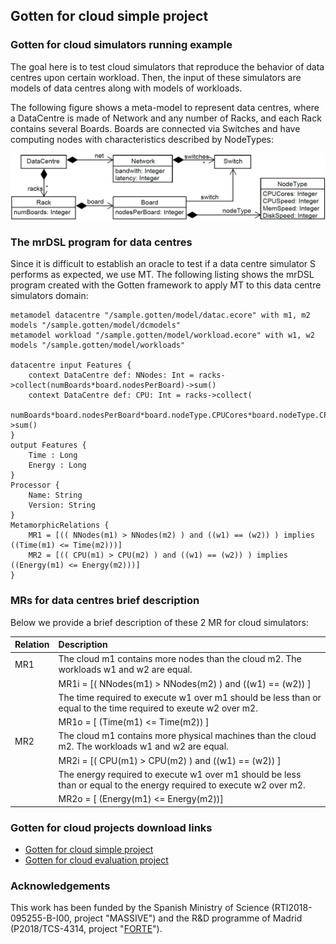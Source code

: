 ## Gotten for cloud simple project

### Gotten for cloud simulators running example

The goal here is to test cloud simulators that reproduce the behavior of data centres upon certain workload. Then, the input of these simulators are models of data centres along with models of workloads.

The following figure shows a meta-model to represent data centres, where a DataCentre is made of Network and any number of Racks, and each Rack contains several Boards. Boards are connected via Switches and have computing nodes with characteristics described by NodeTypes:

![Data centre meta-model](https://raw.githubusercontent.com/g0tten/images/main/model/data_centre_mm.png)

### The mrDSL program for data centres

Since it is difficult to establish an oracle to test if a data centre simulator S performs as expected, we use MT. The following listing shows the mrDSL program created with the Gotten framework to apply MT to this data centre simulators domain: 

```
metamodel datacentre "/sample.gotten/model/datac.ecore" with m1, m2
models "/sample.gotten/model/dcmodels"
metamodel workload "/sample.gotten/model/workload.ecore" with w1, w2
models "/sample.gotten/model/workloads"

datacentre input Features {
	context DataCentre def: NNodes: Int = racks->collect(numBoards*board.nodesPerBoard)->sum()
	context DataCentre def: CPU: Int = racks->collect(
            numBoards*board.nodesPerBoard*board.nodeType.CPUCores*board.nodeType.CPUSpeed)->sum()
}
output Features {
	Time : Long
	Energy : Long
}
Processor {
	Name: String
	Version: String
}
MetamorphicRelations {
	MR1 = [(( NNodes(m1) > NNodes(m2) ) and ((w1) == (w2)) ) implies ((Time(m1) <= Time(m2)))]
	MR2 = [(( CPU(m1) > CPU(m2) ) and ((w1) == (w2)) ) implies ((Energy(m1) <= Energy(m2)))]
}
```

### MRs for data centres brief description

Below we provide a brief description of these 2 MR for cloud simulators:

Relation | Description |
--- | :--- | 
MR1 | The cloud m1 contains more nodes than the cloud m2. The workloads w1 and w2 are equal. |
&nbsp; | MR1i = [( NNodes(m1) > NNodes(m2) ) and ((w1) == (w2)) ] |
&nbsp; | The time required to execute w1 over m1 should be less than or equal to the time required to exeute w2 over m2. |
&nbsp; | MR1o = [ (Time(m1) <= Time(m2)) ] |
MR2 | The cloud m1 contains more physical machines than the cloud m2. The workloads w1 and w2 are equal. |
&nbsp; | MR2i = [( CPU(m1) > CPU(m2) ) and ((w1) == (w2)) ] |
&nbsp; | The energy required to execute w1 over m1 should be less than or equal to the energy required to execute w2 over m2. |
&nbsp; | MR2o = [ (Energy(m1) <= Energy(m2))] |

### Gotten for cloud projects download links

- [Gotten for cloud simple project](https://github.com/g0tten/sample/zipball/main)
- [Gotten for cloud evaluation project](https://github.com/g0tten/evaluation/zipball/main)

### Acknowledgements

This work has been funded by the Spanish Ministry of Science (RTI2018-095255-B-I00, project "MASSIVE") and the R&D programme of Madrid (P2018/TCS-4314, project "[FORTE](https://antares.sip.ucm.es/forte-cm/)").

